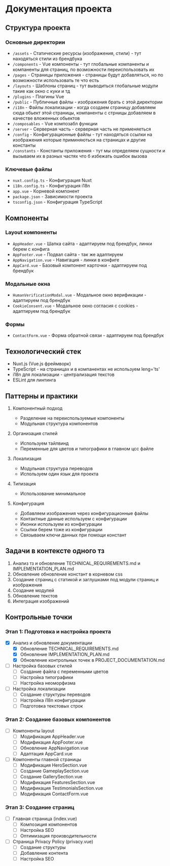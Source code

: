 # Документация проекта

## Структура проекта

### Основные директории
- `/assets` - Статические ресурсы (изображения, стили) - тут находяться стили из брендбука
- `/components` - Vue компоненты - тут глобальные компаненты и компаненты для страниц, по возможности переиспользовать их
- `/pages` - Страницы приложения - страницы будут добавляться, но по возможности использовать те что есть
- `/layouts` - Шаблоны страниц - тут выводиться глобальные модули такие как окно с куки и тд
- `/plugins` - Плагины Vue
- `/public` - Публичные файлы - изображения брать с этой директории
- `/i18n` - Файлы локализации - когда создаем страницу добавляем сюда обьект этой страницы, компаненты с стрницы добавляем в качестве вложенных обьектов
- `/composables` - Vue композабл функции
- `/server` - Серверная часть - серверная часть не применяеться
- `/config` - Конфигурационные файлы - тут находяться ссылки на изображения которые приминяються на страницах и другие константы
- `/constants` - Константы приложения - тут мы определяем сущности и вызываем их в разных частях что б избежать ошибок вызова

### Ключевые файлы
- `nuxt.config.ts` - Конфигурация Nuxt
- `i18n.config.ts` - Конфигурация i18n
- `app.vue` - Корневой компонент
- `package.json` - Зависимости проекта
- `tsconfig.json` - Конфигурация TypeScript

## Компоненты

### Layout компоненты
- `AppHeader.vue` - Шапка сайта - адаптируем под брендбук, линки берем с конфига
- `AppFooter.vue` - Подвал сайта - так же адаптируем
- `AppNavigation.vue` - Навигация - линки в конфиге
- `AppCard.vue` - Базовый компонент карточки - адаптируем под брендбук

### Модальные окна
- `HumanVerificationModal.vue` - Модальное окно верификации - адаптируем под брендбук
- `CookieConsent.vue` - Модальное окно согласия с cookies - адаптируем под брендбук

### Формы
- `ContactForm.vue` - Форма обратной связи - адаптируем под брендбук

## Технологический стек
- Nuxt.js (Vue.js фреймворк)
- TypeScript - на страницах и в компанентах не используем leng='ts'
- i18n для локализации - централизация текстов
- ESLint для линтинга

## Паттерны и практики
1. Компонентный подход
   - Разделение на переиспользуемые компоненты
   - Модульная структура компонентов

2. Организация стилей
   - Используем тайлвинд
   - Переменные для цветов и типографики в главном цсс файле

3. Локализация
   - Модульная структура переводов
   - Используем один язык для проекта

4. Типизация
   - Использование минимальное

5. Конфигурация
   - Добавляем изображения через конфигурационные файлы
   - Контактные данные используем с конфигурации
   - Иконки используем из конфигурации
   - Ссылки берем тоже из конфигурации
   - Связываем ключи данных при помощи констант

## Задачи в контексте одного тз
1. Анализ тз и обновление TECHNICAL_REQUIREMENTS.md и IMPLEMENTATION_PLAN.md
2. Обновление обновление констант в корневом css
4. Создание страниц с статикой и заглушками под модули страниц и изображения
5. Создание модулей
6. Обновление текстов
7. Интеграция изображений

## Контрольные точки

### Этап 1: Подготовка и настройка проекта
- [x] Анализ и обновление документации
  - [x] Обновление TECHNICAL_REQUIREMENTS.md
  - [x] Обновление IMPLEMENTATION_PLAN.md
  - [x] Обновление контрольных точек в PROJECT_DOCUMENTATION.md
- [ ] Настройка базовых стилей
  - [ ] Создание файла с переменными цветов
  - [ ] Настройка типографики
  - [ ] Настройка неоморфизма
- [ ] Настройка локализации
  - [ ] Создание структуры переводов
  - [ ] Настройка i18n конфигурации
  - [ ] Подготовка текстовых строк

### Этап 2: Создание базовых компонентов
- [ ] Компоненты layout
  - [ ] Модификация AppHeader.vue
  - [ ] Модификация AppFooter.vue
  - [ ] Обновление AppNavigation.vue
  - [ ] Адаптация AppCard.vue
- [ ] Компоненты главной страницы
  - [ ] Модификация HeroSection.vue
  - [ ] Создание GameplaySection.vue
  - [ ] Создание GallerySection.vue
  - [ ] Модификация FeaturesSection.vue
  - [ ] Модификация TestimonialsSection.vue
  - [ ] Модификация ContactForm.vue

### Этап 3: Создание страниц
- [ ] Главная страница (index.vue)
  - [ ] Композиция компонентов
  - [ ] Настройка SEO
  - [ ] Оптимизация производительности
- [ ] Страница Privacy Policy (privacy.vue)
  - [ ] Создание структуры
  - [ ] Добавление контента
  - [ ] Настройка SEO